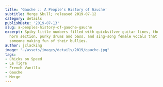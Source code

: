 ```yaml
---
title: 'Gauche :: A People’s History of Gauche'
subtitle: Merge &bull; released 2019-07-12
category: details
publishDate: '2019-07-13'
slug: a-peoples-history-of-gauche-gauche
excerpt: Spiky little numbers filled with quicksilver guitar lines, the occasional
  horn section, punky drums and bass, and sing-song female vocals that sound like
  someone making fun of their bullies.
author: jclacking
image: "~/assets/images/details/2019/gauche.jpg"
tags:
- Chicks on Speed
- Le Tigre
- French Vanilla
- Gauche
- Merge
---
```


